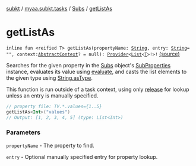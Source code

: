 [subkt](../../index.md) / [myaa.subkt.tasks](../index.md) / [Subs](index.md) / [getListAs](./get-list-as.md)

# getListAs

`inline fun <reified T> getListAs(propertyName: `[`String`](https://kotlinlang.org/api/latest/jvm/stdlib/kotlin/-string/index.html)`, entry: `[`String`](https://kotlinlang.org/api/latest/jvm/stdlib/kotlin/-string/index.html)` = "", context: `[`AbstractContext`](https://velocity.apache.org/engine/2.2/apidocs/org/apache/velocity/context/AbstractContext.html)`? = null): `[`Provider`](https://docs.gradle.org/current/javadoc/org/gradle/api/provider/Provider.html)`<`[`List`](https://kotlinlang.org/api/latest/jvm/stdlib/kotlin.collections/-list/index.html)`<`[`T`](get-list-as.md#T)`>!>!` [(source)](https://github.com/Myaamori/SubKt/blob/0.1.19/src/main/kotlin/myaa/subkt/tasks/plugin.kt#L632)

Searches for the given property in the [Subs](index.md) object's [SubProperties](../-sub-properties/index.md) instance,
evaluates its value using [evaluate](evaluate.md), and casts the list elements to the given type
using [String.asType](../kotlin.-string/as-type.md).

This function is run outside of a task context, using only [release](release.md) for lookup
unless an entry is manually specified.

``` kotlin
// property file: TV.*.values={1..5}
getListAs<Int>("values")
// Output: [1, 2, 3, 4, 5] (type: List<Int>)
```

### Parameters

`propertyName` - The property to find.

`entry` - Optional manually specified entry for property lookup.